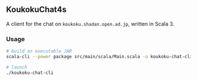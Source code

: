 ## KoukokuChat4s

A client for the chat on `koukoku.shadan.open.ad.jp`, written in Scala 3.

### Usage

```bash
# build an executable JAR
scala-cli --power package src/main/scala/Main.scala -o koukoku-chat-cli --assembly

# launch
./koukoku-chat-cli
```

